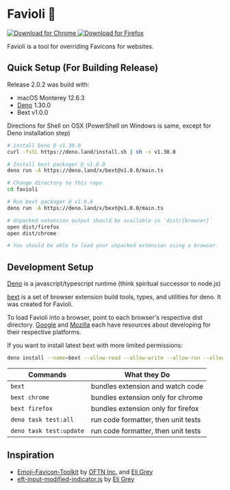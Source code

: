 # Favioli 🤯

<p>
<a href="https://chrome.google.com/webstore/detail/favioli/pnoookpoipfmadlpkijnboajfklplgbe">
  <img alt="Download for Chrome" src="https://img.shields.io/badge/download_for-chrome-blue.svg" />
</a>
<a href="https://addons.mozilla.org/en-US/firefox/addon/favioli/">
  <img alt="Download for Firefox" src="https://img.shields.io/badge/download_for-firefox-orange.svg" />
</a>
</p>

Favioli is a tool for overriding Favicons for websites.

## Quick Setup (For Building Release)

Release 2.0.2 was build with:

- macOS Monterey 12.6.3
- [Deno](https://deno.land/) 1.30.0
- Bext v1.0.0

Directions for Shell on OSX
(PowerShell on Windows is same, except for Deno installation step)

```sh
# install Deno @ v1.30.0
curl -fsSL https://deno.land/install.sh | sh -s v1.30.0

# Install bext packager @ v1.0.0
deno run -A https://deno.land/x/bext@v1.0.0/main.ts

# Change directory to this repo
cd favioli

# Run bext packager @ v1.0.0
deno run -A https://deno.land/x/bext@v1.0.0/main.ts

# Unpacked extension output should be available in `dist/{browser}`
open dist/firefox
open dist/chrome

# You should be able to load your unpacked extension using a browser.
```

## Development Setup

[Deno](https://deno.land/) is a javascript/typescript runtime (think spiritual successor to node.js)

[bext](https://github.com/bpevs/bext) is a set of browser extension build tools, types, and utilities for deno. It was created for Favioli.

To load Favioli into a browser, point to each browser's respective dist directory.
[Google](https://developer.chrome.com/extensions) and
[Mozilla](https://developer.mozilla.org/en-US/docs/Mozilla/Add-ons) each have
resources about developing for their respective platforms.

If you want to install latest bext with more limited permissions:

```sh
deno install --name=bext --allow-read --allow-write --allow-run --allow-env -f https://deno.land/x/bext/main.ts
```

| Commands                | What they Do                        |
| ----------------------- | ----------------------------------- |
| `bext`                  | bundles extension and watch code    |
| `bext chrome`           | bundles extension only for chrome   |
| `bext firefox`          | bundles extension only for firefox  |
| `deno task test:all`    | run code formatter, then unit tests |
| `deno task test:update` | run code formatter, then unit tests |

## Inspiration

- [Emoji-Favicon-Toolkit](https://github.com/eligrey/emoji-favicon-toolkit) by
  [OFTN Inc.](https://oftn.org) and [Eli Grey](https://eligrey.com)
- [eft-input-modified-indicator.js](https://gist.github.com/eligrey/4df9453c3bc20acd38728ccba7bb7160)
  by [Eli Grey](https://eligrey.com)
